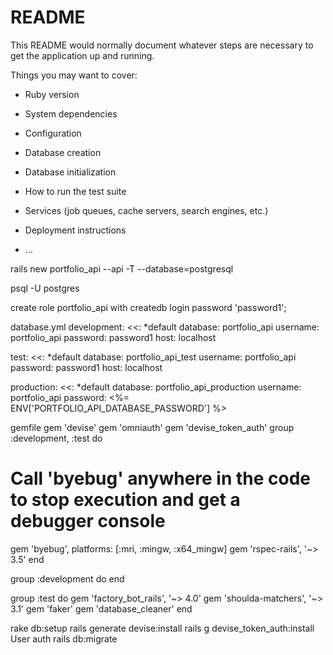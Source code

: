 # README

This README would normally document whatever steps are necessary to get the
application up and running.

Things you may want to cover:

* Ruby version

* System dependencies

* Configuration

* Database creation

* Database initialization

* How to run the test suite

* Services (job queues, cache servers, search engines, etc.)

* Deployment instructions

* ...

rails new portfolio_api --api -T --database=postgresql

psql -U postgres

create role portfolio_api with createdb login password 'password1';

database.yml
development:
  <<: *default
  database: portfolio_api
  username: portfolio_api
  password: password1
  host: localhost

test:
  <<: *default
  database: portfolio_api_test
  username: portfolio_api
  password: password1
  host: localhost

production:
  <<: *default
  database: portfolio_api_production
  username: portfolio_api
  password: <%= ENV['PORTFOLIO_API_DATABASE_PASSWORD'] %>

gemfile
gem 'devise'
gem 'omniauth'
gem 'devise_token_auth'
group :development, :test do
  # Call 'byebug' anywhere in the code to stop execution and get a debugger console
  gem 'byebug', platforms: [:mri, :mingw, :x64_mingw]
  gem 'rspec-rails', '~> 3.5'
end

group :development do
end

group :test do
  gem 'factory_bot_rails', '~> 4.0'
  gem 'shoulda-matchers', '~> 3.1'
  gem 'faker'
  gem 'database_cleaner'
end

rake db:setup
rails generate devise:install
rails g devise_token_auth:install User auth
rails db:migrate